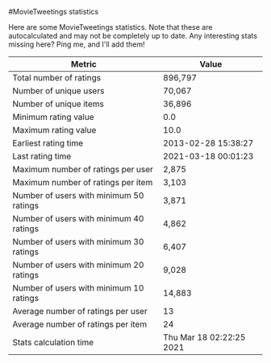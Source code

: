 #MovieTweetings statistics

Here are some MovieTweetings statistics. Note that these are autocalculated and may not be completely up to date. Any interesting stats missing here? Ping me, and I'll add them!

Metric | Value
--- | ---
Total number of ratings                 | 896,797
Number of unique users                  | 70,067
Number of unique items                  | 36,896
Minimum rating value                    | 0.0
Maximum rating value                    | 10.0
Earliest rating time                    | 2013-02-28 15:38:27
Last rating time                        | 2021-03-18 00:01:23
Maximum number of ratings per user      | 2,875
Maximum number of ratings per item      | 3,103
Number of users with minimum 50 ratings | 3,871
Number of users with minimum 40 ratings | 4,862
Number of users with minimum 30 ratings | 6,407
Number of users with minimum 20 ratings | 9,028
Number of users with minimum 10 ratings | 14,883
Average number of ratings per user      | 13
Average number of ratings per item      | 24
Stats calculation time                  | Thu Mar 18 02:22:25 2021

